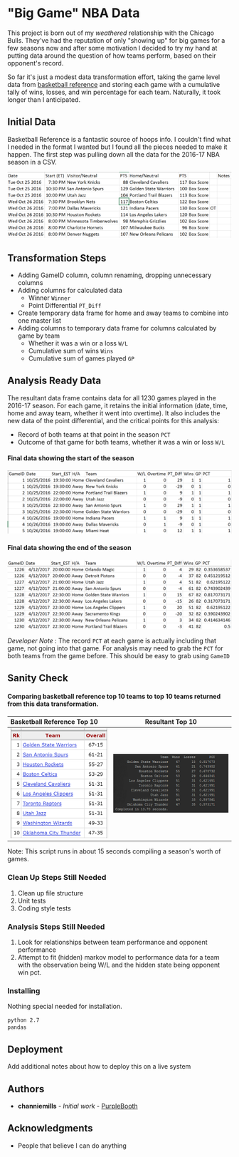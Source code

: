 # "Big Game" NBA Data

This project is born out of my _weathered_ relationship with the Chicago Bulls. They've had the reputation of only "showing up"
for big games for a few seasons now and after some motivation I decided to try my hand at putting data around the question of
how teams perform, based on their opponent's record.

So far it's just a modest data transformation effort, taking the game level data from [basketball reference](http://www.basketball-reference.com/leagues/NBA_2017_games.html)
and storing each game with a cumulative tally of wins, losses, and win percentage for each team. Naturally, it took longer than I anticipated.

## Initial Data

Basketball Reference is a fantastic source of hoops info. I couldn't find what I needed in the format I wanted but I found
all the pieces needed to make it happen. The first step was pulling down all the data for the 2016-17 NBA season in a CSV.

![init data](./screenshots/init-data.PNG?raw=true, "Initial Dataset")

## Transformation Steps

* Adding GameID column, column renaming, dropping unnecessary columns
* Adding columns for calculated data
  * Winner ```Winner```
  * Point Differential ```PT_Diff```
* Create temporary data frame for home and away teams to combine into one master list
* Adding columns to temporary data frame for columns calculated by game by team
  * Whether it was a win or a loss ```W/L```
  * Cumulative sum of wins ```Wins```
  * Cumulative sum of games played ```GP```

## Analysis Ready Data

The resultant data frame contains data for all 1230 games played in the 2016-17 season. For each game, it retains the initial
information (date, time, home and away team, whether it went into overtime). It also includes the new data of the point differential,
and the critical points for this analysis:

* Record of both teams at that point in the season ```PCT```
* Outcome of that game for both teams, whether it was a win or loss ```W/L```

#### Final data showing the start of the season
![final data](./screenshots/res-data1.PNG?raw=true, "First ten rows of result")

#### Final data showing the end of the season
![final data](./screenshots/res-data2.PNG?raw=true, "Last ten rows of result")


_Developer Note_ : The record ```PCT``` at each game is actually including that game, not going into that game. For analysis
may need to grab the ```PCT``` for both teams from the game before. This should be easy to grab using ```GameID```

## Sanity Check

#### Comparing basketball reference top 10 teams to top 10 teams returned from this data transformation.

Basketball Reference Top 10                                        | Resultant Top 10
:------------------------------------------------------------------|:------------------------------------------------------------:
![](./screenshots/bball_ref_top10.PNG?raw=true, "Bball Ref top 10")|![](./screenshots/script_top10.PNG?raw=true, "Outcome top 10")

Note: This script runs in about 15 seconds compiling a season's worth of games.

### Clean Up Steps Still Needed

1. Clean up file structure
2. Unit tests
3. Coding style tests

### Analysis Steps Still Needed
1. Look for relationships between team performance and opponent performance
2. Attempt to fit (hidden) markov model to performance data for a team with the observation being W/L and the hidden state being opponent win pct.

### Installing

Nothing special needed for installation.

```
python 2.7
pandas
```


## Deployment

Add additional notes about how to deploy this on a live system

## Authors

* **channiemills** - *Initial work* - [PurpleBooth](https://github.com/channiemills)


## Acknowledgments

* People that believe I can do anything